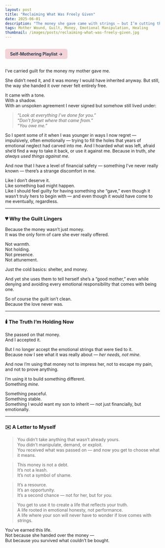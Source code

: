 ```yaml
---
layout: post
title: "Reclaiming What Was Freely Given"
date: 2025-06-01
description: "The money she gave came with strings — but I’m cutting them, and using it to build something that’s truly mine."
tags: Mother Wound, Guilt, Money, Emotional Manipulation, Healing
thumbnail: /images/posts/reclaiming-what-was-freely-given.jpg
---
```


<a href="https://music.youtube.com/playlist?list=PLuO5E1rh5RqIzePJeOjdXo62gwnYJ748_&si=NvtF0mzI9Sx2IoPu&shuffle=1" 
   target="_blank" 
   class="back-button"
   style="display:inline-block; margin: 1rem auto; background-color: #F4D3D8; color: #1A2D41; padding: 0.5rem 1rem; border-radius: 6px; font-weight: 600; text-decoration: none;">
  Self‑Mothering Playlist →
</a>

I’ve carried guilt for the money my mother gave me.

She didn’t need it, and it was money I would have inherited anyway. But still, the way she handed it over never felt entirely free.

It came with a tone.  
With a shadow.  
With an unspoken agreement I never signed but somehow still lived under:

> *“Look at everything I’ve done for you.”*  
> *“Don’t forget where that came from.”*  
> *“You owe me.”*

So I spent some of it when I was younger in ways I now regret — impulsively, often emotionally — trying to fill the holes that years of emotional neglect had carved into me. And I hoarded what was left, afraid she’d find a way to take it back, or use it against me. Because in truth, *she always used things against me.*

And now that I have a level of financial safety — something I’ve never really known — there’s a strange discomfort in me.

Like I don’t deserve it.  
Like something bad might happen.  
Like I should feel guilty for having something she “gave,” even though it wasn’t truly hers to begin with — and even though it would have come to me eventually, regardless.

---

### 💔 Why the Guilt Lingers

Because the money wasn’t just money.  
It was the only form of care she ever really offered.

Not warmth.  
Not holding.  
Not presence.  
Not attunement.

Just the cold basics: shelter, and money.

And yet she uses them to tell herself she’s a “good mother,” even while denying and avoiding every emotional responsibility that comes with being one.

So of course the guilt isn’t clean.  
Because the love never was.

---

### 🕯️ The Truth I’m Holding Now

She passed on that money.  
And I accepted it.

But I no longer accept the emotional strings that were tied to it.  
Because now I see what it was really about — *her needs, not mine.*

And now I’m using that money not to impress her, not to escape my pain, and not to prove anything.

I’m using it to build something different.  
Something *mine.*

Something peaceful.  
Something stable.  
Something I would want my son to inherit — not just financially, but emotionally.

---

### ✉️ A Letter to Myself

> You didn’t take anything that wasn’t already yours.  
> You didn’t manipulate, demand, or exploit.  
> You received what was passed on — and now you get to choose what it means.

> This money is not a debt.  
> It’s not a leash.  
> It’s not a symbol of shame.

> It’s a resource.  
> It’s an opportunity.  
> It’s a second chance — not for her, but for *you.*

> You get to use it to create a life that reflects your truth.  
> A life rooted in emotional honesty, not performance.  
> A life where your son will never have to wonder if love comes with strings.

You’ve earned this life.  
Not because she handed over the money —  
But because you survived what couldn’t be bought.
